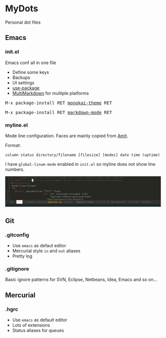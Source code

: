 # MyDots

Personal dot files

## Emacs

### init.el

Emacs conf all in one file

* Define some keys
* Backups
* UI settings
* [use-package](https://github.com/jwiegley/use-package)
* [MultiMarkdown](http://fletcherpenney.net/multimarkdown/) for multiple platforms

<kbd>M-x package-install RET [monokai-theme](https://github.com/oneKelvinSmith/monokai-emacs) RET</kbd>

<kbd>M-x package-install RET [markdown-mode](https://github.com/jrblevin/markdown-mode) RET</kbd>

### myline.el
Mode line configuration.
Faces are mainly copied from [Amit](http://amitp.blogspot.fi/2011/08/emacs-custom-mode-line.html).

Format:

	column status directory/filename [filesize] [modes] date time (uptime)

I have `global-linum-mode` enabled in `init.el` so myline does not show line numbers.

![Myline screenshot](.emacs.d/lisp/myline-screenshot.png)

## Git

### .gitconfig

* Use `emacs` as defaut editor
* Mercurial style `in` and `out` aliases
* Pretty log

### .gitignore

Basic ignore patterns for SVN, Eclipse, Netbeans, Idea, Emacs and so on...

## Mercurial

### .hgrc

* Use `emacs` as default editor
* Lots of extensions
* Status aliases for queues
